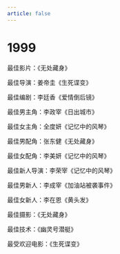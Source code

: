 ```yaml
---
article: false
---
```


# 1999

最佳影片：《无处藏身》

最佳导演：姜帝圭《生死谍变》

最佳编剧：李廷香《爱情倒后镜》

最佳男主角：李政宰《日出城市》

最佳女主角：全度妍《记忆中的风琴》

最佳男配角：张东健《无处藏身》

最佳女配角：李美妍《记忆中的风琴》

最佳新人导演：李荣宰《记忆中的风琴》

最佳男新人：李成宰《加油站被袭事件》

最佳女新人：李在恩《黄头发》

最佳摄影：《无处藏身》

最佳技术：《幽灵号潜艇》

最受欢迎电影：《生死谍变》